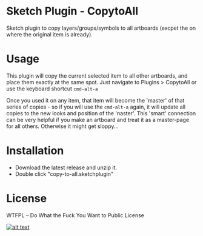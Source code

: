 # Sketch Plugin - CopytoAll

Sketch plugin to copy layers/groups/symbols to all artboards (excpet the on where the original item is already).

# Usage

This plugin will copy the current selected item to all other artboards, and place them exactly at the same spot.
Just navigate to Plugins > CopytoAll or use the keyboard shortcut ```cmd-alt-a```

Once you used it on any item, that item will become the 'master' of that series of copies - so if you will use the ```cmd-alt-a``` again, it will update all copies to the new looks and position of the 'naster'.
This 'smart' connection can be very helpful if you make an artboard and treat it as a master-page for all others.
Otherwise it might get sloppy...

# Installation

- Download the latest release and unzip it.
- Double click "copy-to-all.sketchplugin"

# License
WTFPL – Do What the Fuck You Want to Public License

[![alt text](http://www.wtfpl.net/wp-content/uploads/2012/12/wtfpl-badge-4.png "WTFPL")](http://www.wtfpl.net/)


